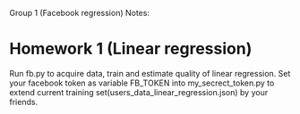 Group 1 (Facebook regression) Notes:

Homework 1 (Linear regression)
=============================
Run fb.py to acquire data, train and estimate quality of linear regression.
Set your facebook token as variable FB_TOKEN into my_secrect_token.py to extend current training set(users_data_linear_regression.json) by your friends.

